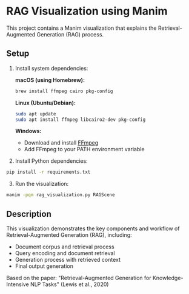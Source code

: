 # RAG Visualization using Manim

This project contains a Manim visualization that explains the Retrieval-Augmented Generation (RAG) process.

## Setup

1. Install system dependencies:
   
   **macOS (using Homebrew):**
   ```bash
   brew install ffmpeg cairo pkg-config
   ```
   
   **Linux (Ubuntu/Debian):**
   ```bash
   sudo apt update
   sudo apt install ffmpeg libcairo2-dev pkg-config
   ```
   
   **Windows:**
   - Download and install [FFmpeg](https://ffmpeg.org/download.html)
   - Add FFmpeg to your PATH environment variable

2. Install Python dependencies:
```bash
pip install -r requirements.txt
```

3. Run the visualization:
```bash
manim -pqm rag_visualization.py RAGScene
```

## Description

This visualization demonstrates the key components and workflow of Retrieval-Augmented Generation (RAG), including:
- Document corpus and retrieval process
- Query encoding and document retrieval
- Generation process with retrieved context
- Final output generation

Based on the paper: "Retrieval-Augmented Generation for Knowledge-Intensive NLP Tasks" (Lewis et al., 2020) 